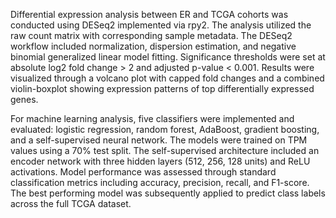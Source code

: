 Differential expression analysis between ER and TCGA cohorts was conducted using DESeq2 implemented via rpy2. The analysis utilized the raw count matrix with corresponding sample metadata. The DESeq2 workflow included normalization, dispersion estimation, and negative binomial generalized linear model fitting. Significance thresholds were set at absolute log2 fold change > 2 and adjusted p-value < 0.001. Results were visualized through a volcano plot with capped fold changes and a combined violin-boxplot showing expression patterns of top differentially expressed genes.

For machine learning analysis, five classifiers were implemented and evaluated: logistic regression, random forest, AdaBoost, gradient boosting, and a self-supervised neural network. The models were trained on TPM values using a 70% test split. The self-supervised architecture included an encoder network with three hidden layers (512, 256, 128 units) and ReLU activations. Model performance was assessed through standard classification metrics including accuracy, precision, recall, and F1-score. The best performing model was subsequently applied to predict class labels across the full TCGA dataset.
